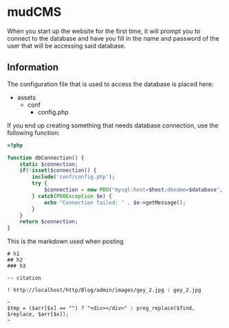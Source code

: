 # mudCMS

When you start up the website for the first time, it will prompt you to connect to the database and have you fill in the name and password of the user that will be accessing said database.


## Information 

The configuration file that is used to access the database is placed here:

- assets
    - conf
        - config.php
        
If you end up creating something that needs database connection, use the following function:
```php
<?php

function dbConnection() { 
    static $connection;
    if(!isset($connection)) {
        include('conf/config.php');
        try {
            $connection = new PDO("mysql:host=$host;dbname=$database", $username, $pass);
        } catch(PDOException $e) {
            echo "Connection failed: " . $e->getMessage();
        }
    }
    return $connection;
}
```
This is the markdown used when posting

```
# h1
## h2
### h3

-- citation

! http://localhost/http/Blog/admin/images/gey_2.jpg : gey_2.jpg

~
$tmp = ($arr[$x] == "") ? "<div></div>" : preg_replace($find, $replace, $arr[$x]);
~
```